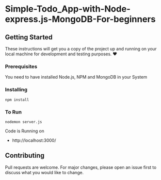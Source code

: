 
# Simple-Todo_App-with-Node-express.js-MongoDB-For-beginners


## Getting Started

These instructions will get you a copy of the project up and running on your local machine for development and testing purposes. :heart:

### Prerequisites

You need to have installed Node.js, NPM and MongoDB in your System

### Installing

```
npm install
```
### To Run
```
nodemon server.js
```
Code is Running on 
+ http://localhost:3000/


## Contributing

Pull requests are welcome. For major changes, please open an issue first to discuss what you would like to change.
